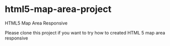 # html5-map-area-project
HTML5 Map Area Responsive

Please clone this project if you want to try how to created HTML 5 map area responsive
